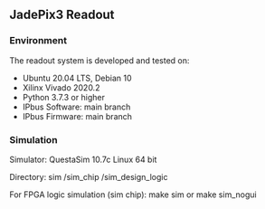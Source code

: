 ## JadePix3 Readout

### Environment
The readout system is developed and tested on:
* Ubuntu 20.04 LTS, Debian 10
* Xilinx Vivado 2020.2
* Python 3.7.3 or higher
* IPbus Software: main branch
* IPbus Firmware: main branch

### Simulation
Simulator: QuestaSim 10.7c Linux 64 bit

Directory: sim
		/sim_chip
		/sim_design_logic

For FPGA logic simulation (sim chip):
	make sim
	or
	make sim_nogui
